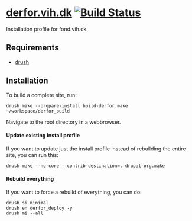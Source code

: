 [derfor.vih.dk](http://derfor.vih.dk) [![Build Status](https://secure.travis-ci.org/vih/derfor-build.png?branch=7.x-1.x)](http://travis-ci.org/vih/derfor-build)
==

Installation profile for fond.vih.dk

Requirements
------------

* [drush](http://drupal.org/project/drush)

Installation
------------

To build a complete site, run:

    drush make --prepare-install build-derfor.make ~/workspace/derfor_build

Navigate to the root directory in a webbrowser.

#### Update existing install profile ####

If you want to update just the install profile instead of rebuilding the
entire site, you can run this:

    drush make --no-core --contrib-destination=. drupal-org.make

#### Rebuild everything ####

If you want to force a rebuild of everything, you can do:

    drush si minimal
    drush en derfor_deploy -y
    drush mi --all
